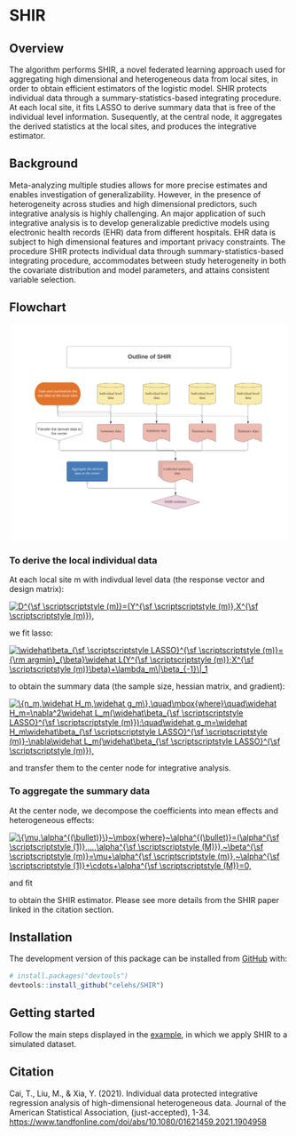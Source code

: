 
# SHIR

<!-- badges: start -->

<!-- badges: end -->

## Overview

The algorithm performs SHIR, a novel federated learning approach used
for aggregating high dimensional and heterogeneous data from local
sites, in order to obtain efficient estimators of the logistic model.
SHIR protects individual data through a summary-statistics-based
integrating procedure. At each local site, it fits LASSO to derive
summary data that is free of the individual level information.
Susequently, at the central node, it aggregates the derived statistics
at the local sites, and produces the integrative estimator.

## Background

Meta-analyzing multiple studies allows for more precise estimates and
enables investigation of generalizability. However, in the presence of
heterogeneity across studies and high dimensional predictors, such
integrative analysis is highly challenging. An major application of such
integrative analysis is to develop generalizable predictive models using
electronic health records (EHR) data from different hospitals. EHR data
is subject to high dimensional features and important privacy
constraints. The procedure SHIR protects individual data through
summary-statistics-based integrating procedure, accommodates between
study heterogeneity in both the covariate distribution and model
parameters, and attains consistent variable selection.

## Flowchart

![Algorithm flowchart](man/figures/Flowchart_SHIR.png)

### To derive the local individual data

At each local site m with indivdual level data (the response vector and design matrix):

<!-- D^{\sf \scriptscriptstyle (m)}=(Y^{\sf \scriptscriptstyle (m)},X^{\sf \scriptscriptstyle (m)}), -->

<a href="https://www.codecogs.com/eqnedit.php?latex=D^{\sf&space;\scriptscriptstyle&space;(m)}=(Y^{\sf&space;\scriptscriptstyle&space;(m)},X^{\sf&space;\scriptscriptstyle&space;(m)})," target="_blank"><img src="https://latex.codecogs.com/gif.latex?D^{\sf&space;\scriptscriptstyle&space;(m)}=(Y^{\sf&space;\scriptscriptstyle&space;(m)},X^{\sf&space;\scriptscriptstyle&space;(m)})," title="D^{\sf \scriptscriptstyle (m)}=(Y^{\sf \scriptscriptstyle (m)},X^{\sf \scriptscriptstyle (m)})," /></a>

we fit lasso:

<!-- \widehat\beta_{\sf \scriptscriptstyle LASSO}^{\sf \scriptscriptstyle (m)}={\rm argmin}_{\beta}\widehat L(Y^{\sf \scriptscriptstyle (m)};X^{\sf \scriptscriptstyle (m)}\beta)+\lambda_m\|\beta_{-1}\|_1 -->

<a href="https://www.codecogs.com/eqnedit.php?latex=\widehat\beta_{\sf&space;\scriptscriptstyle&space;LASSO}^{\sf&space;\scriptscriptstyle&space;(m)}={\rm&space;argmin}_{\beta}\widehat&space;L(Y^{\sf&space;\scriptscriptstyle&space;(m)};X^{\sf&space;\scriptscriptstyle&space;(m)}\beta)&plus;\lambda_m\|\beta_{-1}\|_1," target="_blank"><img src="https://latex.codecogs.com/gif.latex?\widehat\beta_{\sf&space;\scriptscriptstyle&space;LASSO}^{\sf&space;\scriptscriptstyle&space;(m)}={\rm&space;argmin}_{\beta}\widehat&space;L(Y^{\sf&space;\scriptscriptstyle&space;(m)};X^{\sf&space;\scriptscriptstyle&space;(m)}\beta)&plus;\lambda_m\|\beta_{-1}\|_1" title="\widehat\beta_{\sf \scriptscriptstyle LASSO}^{\sf \scriptscriptstyle (m)}={\rm argmin}_{\beta}\widehat L(Y^{\sf \scriptscriptstyle (m)};X^{\sf \scriptscriptstyle (m)}\beta)+\lambda_m\|\beta_{-1}\|_1" /></a>

to obtain the summary data (the sample size, hessian matrix, and gradient):

<!-- \{n_m,\widehat H_m,\widehat g_m\},\quad\mbox{where}\quad\widehat H_m=\nabla^2\widehat L_m(\widehat\beta_{\sf \scriptscriptstyle LASSO}^{\sf \scriptscriptstyle (m)});\quad\widehat g_m=\widehat H_m\widehat\beta_{\sf \scriptscriptstyle LASSO}^{\sf \scriptscriptstyle (m)}-\nabla\widehat L_m(\widehat\beta_{\sf \scriptscriptstyle LASSO}^{\sf \scriptscriptstyle (m)}), -->


<a href="https://www.codecogs.com/eqnedit.php?latex=\{n_m,\widehat&space;H_m,\widehat&space;g_m\},\quad\mbox{where}\quad\widehat&space;H_m=\nabla^2\widehat&space;L_m(\widehat\beta_{\sf&space;\scriptscriptstyle&space;LASSO}^{\sf&space;\scriptscriptstyle&space;(m)});\quad\widehat&space;g_m=\widehat&space;H_m\widehat\beta_{\sf&space;\scriptscriptstyle&space;LASSO}^{\sf&space;\scriptscriptstyle&space;(m)}-\nabla\widehat&space;L_m(\widehat\beta_{\sf&space;\scriptscriptstyle&space;LASSO}^{\sf&space;\scriptscriptstyle&space;(m)})," target="_blank"><img src="https://latex.codecogs.com/gif.latex?\{n_m,\widehat&space;H_m,\widehat&space;g_m\},\quad\mbox{where}\quad\widehat&space;H_m=\nabla^2\widehat&space;L_m(\widehat\beta_{\sf&space;\scriptscriptstyle&space;LASSO}^{\sf&space;\scriptscriptstyle&space;(m)});\quad\widehat&space;g_m=\widehat&space;H_m\widehat\beta_{\sf&space;\scriptscriptstyle&space;LASSO}^{\sf&space;\scriptscriptstyle&space;(m)}-\nabla\widehat&space;L_m(\widehat\beta_{\sf&space;\scriptscriptstyle&space;LASSO}^{\sf&space;\scriptscriptstyle&space;(m)})," title="\{n_m,\widehat H_m,\widehat g_m\},\quad\mbox{where}\quad\widehat H_m=\nabla^2\widehat L_m(\widehat\beta_{\sf \scriptscriptstyle LASSO}^{\sf \scriptscriptstyle (m)});\quad\widehat g_m=\widehat H_m\widehat\beta_{\sf \scriptscriptstyle LASSO}^{\sf \scriptscriptstyle (m)}-\nabla\widehat L_m(\widehat\beta_{\sf \scriptscriptstyle LASSO}^{\sf \scriptscriptstyle (m)})," /></a>

and transfer them to the center node for integrative analysis.

### To aggregate the summary data

At the center node, we decompose the coefficients into mean effects and heterogeneous effects:

<!-- \{\mu,\alpha^{(\bullet)}\}~\mbox{where}~\alpha^{(\bullet)}=(\alpha^{\sf \scriptscriptstyle (1)},...,\alpha^{\sf \scriptscriptstyle (M)}),~\beta^{\sf \scriptscriptstyle (m)}=\mu+\alpha^{\sf \scriptscriptstyle (m)},~\alpha^{\sf \scriptscriptstyle (1)}+\cdots+\alpha^{\sf \scriptscriptstyle (M)}=0, -->

<a href="https://www.codecogs.com/eqnedit.php?latex=\{\mu,\alpha^{(\bullet)}\}~\mbox{where}~\alpha^{(\bullet)}=(\alpha^{\sf&space;\scriptscriptstyle&space;(1)},...,\alpha^{\sf&space;\scriptscriptstyle&space;(M)}),~\beta^{\sf&space;\scriptscriptstyle&space;(m)}=\mu&plus;\alpha^{\sf&space;\scriptscriptstyle&space;(m)},~\alpha^{\sf&space;\scriptscriptstyle&space;(1)}&plus;\cdots&plus;\alpha^{\sf&space;\scriptscriptstyle&space;(M)}=0," target="_blank"><img src="https://latex.codecogs.com/gif.latex?\{\mu,\alpha^{(\bullet)}\}~\mbox{where}~\alpha^{(\bullet)}=(\alpha^{\sf&space;\scriptscriptstyle&space;(1)},...,\alpha^{\sf&space;\scriptscriptstyle&space;(M)}),~\beta^{\sf&space;\scriptscriptstyle&space;(m)}=\mu&plus;\alpha^{\sf&space;\scriptscriptstyle&space;(m)},~\alpha^{\sf&space;\scriptscriptstyle&space;(1)}&plus;\cdots&plus;\alpha^{\sf&space;\scriptscriptstyle&space;(M)}=0," title="\{\mu,\alpha^{(\bullet)}\}~\mbox{where}~\alpha^{(\bullet)}=(\alpha^{\sf \scriptscriptstyle (1)},...,\alpha^{\sf \scriptscriptstyle (M)}),~\beta^{\sf \scriptscriptstyle (m)}=\mu+\alpha^{\sf \scriptscriptstyle (m)},~\alpha^{\sf \scriptscriptstyle (1)}+\cdots+\alpha^{\sf \scriptscriptstyle (M)}=0," /></a>

and fit 

<!--  -->


to obtain the SHIR estimator. Please see more details from the SHIR paper linked in the citation section.

## Installation

<!-- You can install the stable version of SHIR from [CRAN](https://CRAN.R-project.org) with: -->

<!-- ``` r -->

<!-- install.packages("SHIR") -->

<!-- ``` -->

The development version of this package can be installed from
[GitHub](https://github.com/) with:

``` r
# install.packages("devtools")
devtools::install_github("celehs/SHIR")
```

## Getting started

Follow the main steps displayed in the
[example](file:///Users/clara-lea/Documents/GitHub/SHIR/docs/articles/run_example.html),
in which we apply SHIR to a simulated dataset.

## Citation

Cai, T., Liu, M., & Xia, Y. (2021). Individual data protected
integrative regression analysis of high-dimensional heterogeneous data.
Journal of the American Statistical Association, (just-accepted), 1-34.
<https://www.tandfonline.com/doi/abs/10.1080/01621459.2021.1904958>


